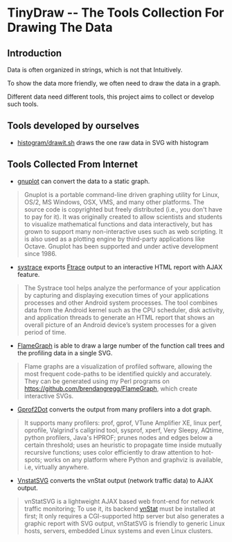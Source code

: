 # TinyDraw -- The Tools Collection For Drawing The Data

## Introduction

Data is often organized in strings, which is not that Intuitively.

To show the data more friendly, we often need to draw the data in a graph.

Different data need different tools, this project aims to collect or develop
such tools.

## Tools developed by ourselves

- [histogram/drawit.sh](histogram/drawit.sh) draws the one raw data in SVG
  with histogram

## Tools Collected From Internet

- [gnuplot](http://www.gnuplot.info/) can convert the data to a static graph.

> Gnuplot is a portable command-line driven graphing utility for Linux, OS/2,
> MS Windows, OSX, VMS, and many other platforms. The source code is
> copyrighted but freely distributed (i.e., you don't have to pay for it). It
> was originally created to allow scientists and students to visualize
> mathematical functions and data interactively, but has grown to support many
> non-interactive uses such as web scripting. It is also used as a plotting
> engine by third-party applications like Octave. Gnuplot has been supported
> and under active development since 1986.

- [systrace](http://developer.android.com/tools/help/systrace.html) exports
  [Ftrace](http://lwn.net/Articles/365835/) output to an interactive HTML
  report with AJAX feature.

> The Systrace tool helps analyze the performance of your application by
> capturing and displaying execution times of your applications processes and
> other Android system processes. The tool combines data from the Android
> kernel such as the CPU scheduler, disk activity, and application threads to
> generate an HTML report that shows an overall picture of an Android device’s
> system processes for a given period of time.

- [FlameGraph](http://www.brendangregg.com/flamegraphs.html) is able to draw a
  large number of the function call trees and the profiling data in a single
  SVG.

> Flame graphs are a visualization of profiled software, allowing the most
> frequent code-paths to be identified quickly and accurately. They can be
> generated using my Perl programs on
> <https://github.com/brendangregg/FlameGraph>, which create interactive SVGs.

- [Gprof2Dot](https://code.google.com/p/jrfonseca/wiki/Gprof2Dot) converts the
  output from many profilers into a dot graph.

> It supports many profilers: prof, gprof, VTune Amplifier XE, linux perf,
> oprofile, Valgrind's callgrind tool, sysprof, xperf, Very Sleepy, AQtime,
> python profilers, Java's HPROF; prunes nodes and edges below a certain
> threshold; uses an heuristic to propagate time inside mutually recursive
> functions; uses color efficiently to draw attention to hot-spots; works on
> any platform where Python and graphviz is available, i.e, virtually anywhere.

- [VnstatSVG](http://www.tinylab.org/project/vnstatsvg/) converts the vnStat
  output (network traffic data) to AJAX output.

> vnStatSVG is a lightweight AJAX based web front-end for network traffic
> monitoring; To use it, its backend [vnStat](http://humdi.net/vnstat/) must be
> installed at first; It only requires a CGI-supported http server but also
> generates a graphic report with SVG output, vnStatSVG is friendly to generic
> Linux hosts, servers, embedded Linux systems and even Linux clusters.
